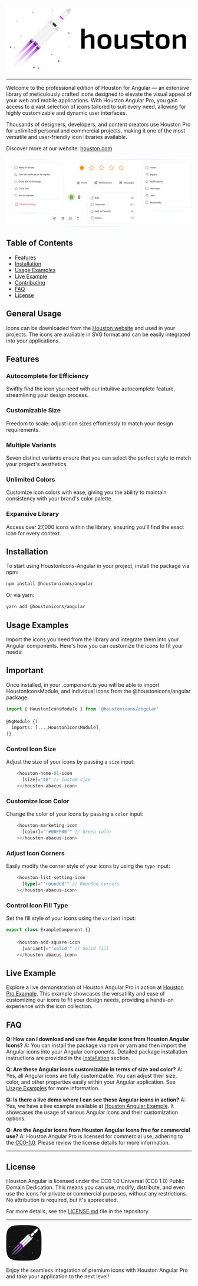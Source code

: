 ![image](./public/logoHorizontalNPM.svg)

---

Welcome to the professional edition of Houston for Angular — an extensive library of meticulously crafted icons designed to elevate the visual appeal of your web and mobile applications. With Houston Angular Pro, you gain access to a vast selection of icons tailored to suit every need, allowing for highly customizable and dynamic user interfaces.

Thousands of designers, developers, and content creators use Houston Pro for unlimited personal and commercial projects, making it one of the most versatile and user-friendly icon libraries available.

Discover more at our website: [houston.com](https://houston-icons.vercel.app/)

![image](./public/tools.svg)

## Table of Contents
- [Features](#features)
- [Installation](#installation)
- [Usage Examples](#usage-examples)
- [Live Example](#live-example)
- [Contributing](#contributing)
- [FAQ](#faq)
- [License](#license)

## General Usage

Icons can be downloaded from the [Houston website](https://houston-icons.vercel.app) and used in your projects. The icons are available in SVG format and can be easily integrated into your applications.

## Features

### Autocomplete for Efficiency
Swiftly find the icon you need with our intuitive autocomplete feature, streamlining your design process.

### Customizable Size
Freedom to scale: adjust icon sizes effortlessly to match your design requirements.

### Multiple Variants
Seven distinct variants ensure that you can select the perfect style to match your project's aesthetics.

### Unlimited Colors
Customize icon colors with ease, giving you the ability to maintain consistency with your brand's color palette.

### Expansive Library
Access over 27,000 icons within the library, ensuring you'll find the exact icon for every context.

## Installation

To start using HoustonIcons-Angular in your project, install the package via npm:

```bash
npm install @houstonicons/angular
```

Or via yarn:

```bash
yarn add @houstonicons/angular
```

## Usage Examples

Import the icons you need from the library and integrate them into your Angular components. Here's how you can customize the icons to fit your needs:

## Important

Once installed, in your .component.ts you will be able to import HoustonIconsModule, and individual icons from the @houstonicons/angular package:

```typescript
import { HoustonIconsModule } from '@houstonicons/angular'

@NgModule {(
  imports: [...,HoustonIconsModule],
)}
```

### Control Icon Size
Adjust the size of your icons by passing a `size` input:

```typescript
    <houston-home-01-icon 
      [size]="48" // Custom size
    ></houston-abacus-icon>
```

### Customize Icon Color
Change the color of your icons by passing a `color` input:

```typescript
    <houston-marketing-icon 
      [color]="'#00FF00'" // Green color
    ></houston-abacus-icon>
```

### Adjust Icon Corners
Easily modify the corner style of your icons by using the `type` input:

```typescript
    <houston-list-setting-icon 
      [type]="'rounded'" // Rounded corners
    ></houston-abacus-icon>
```

### Control Icon Fill Type
Set the fill style of your icons using the `variant` input:

```typescript
export class ExampleComponent {}

    <houston-add-square-icon 
      [variant]="'solid'" // Solid fill
    ></houston-abacus-icon>
```

## Live Example

Explore a live demonstration of Houston Angular Pro in action at [Houston Pro Example](https://houston-icons.vercel.app/use-cases). This example showcases the versatility and ease of customizing our icons to fit your design needs, providing a hands-on experience with the icon collection.

## FAQ

**Q: How can I download and use free Angular icons from Houston Angular Icons?**
A: You can install the package via npm or yarn and then import the Angular icons into your Angular components. Detailed package installation instructions are provided in the [Installation](#installation) section.

**Q: Are these Angular icons customizable in terms of size and color?**
A: Yes, all Angular icons are fully customizable. You can adjust their size, color, and other properties easily within your Angular application. See [Usage Examples](#usage-examples) for more information.

**Q: Is there a live demo where I can see these Angular icons in action?**
A: Yes, we have a live example available at [Houston Angular Example](#live-example). It showcases the usage of various Angular icons and their customization options.

**Q: Are the Angular icons from Houston Angular Icons free for commercial use?**
A: Houston Angular Pro is licensed for commercial use, adhering to the [CC0-1.0](#license). Please review the license details for more information.

---

## License

Houston Angular is licensed under the CC0 1.0 Universal (CC0 1.0) Public Domain Dedication. This means you can use, modify, distribute, and even use the icons for private or commercial purposes, without any restrictions. No attribution is required, but it's appreciated.

For more details, see the [LICENSE.md](./LICENSE.md) file in the repository.

---

![image](./public/logoIcon.svg)

Enjoy the seamless integration of premium icons with Houston Angular Pro and take your application to the next level!
